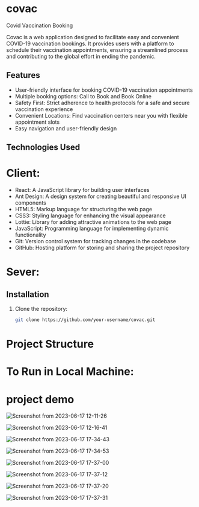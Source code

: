 # covac
Covid Vaccination Booking

Covac is a web application designed to facilitate easy and convenient COVID-19 vaccination bookings. It provides users with a platform to schedule their vaccination appointments, ensuring a streamlined process and contributing to the global effort in ending the pandemic.

## Features

- User-friendly interface for booking COVID-19 vaccination appointments
- Multiple booking options: Call to Book and Book Online
- Safety First: Strict adherence to health protocols for a safe and secure vaccination experience
- Convenient Locations: Find vaccination centers near you with flexible appointment slots
- Easy navigation and user-friendly design

## Technologies Used

# Client:
- React: A JavaScript library for building user interfaces
- Ant Design: A design system for creating beautiful and responsive UI components
- HTML5: Markup language for structuring the web page
- CSS3: Styling language for enhancing the visual appearance
- Lottie: Library for adding attractive animations to the web page
- JavaScript: Programming language for implementing dynamic functionality
- Git: Version control system for tracking changes in the codebase
- GitHub: Hosting platform for storing and sharing the project repository

# Sever:

## Installation

1. Clone the repository:

   ```bash
   git clone https://github.com/your-username/covac.git

# Project Structure


# To Run in Local Machine:


# project demo

![Screenshot from 2023-06-17 12-11-26](https://github.com/jesus7110/covac/assets/69693282/7f1fcc2c-61c2-493d-bbe2-db42d6f14b8c)

![Screenshot from 2023-06-17 12-16-41](https://github.com/jesus7110/covac/assets/69693282/c4740d01-983d-4cf7-9ec3-3852c77c4298)

![Screenshot from 2023-06-17 17-34-43](https://github.com/jesus7110/covac/assets/69693282/999af49c-fb3b-4ad9-9ee3-af060d2bbfa9)

![Screenshot from 2023-06-17 17-34-53](https://github.com/jesus7110/covac/assets/69693282/3f438cb1-1e8d-4206-82b5-61272fc7897f)

![Screenshot from 2023-06-17 17-37-00](https://github.com/jesus7110/covac/assets/69693282/f90867f0-1a6c-483f-a0a9-5d4bef74b243)

![Screenshot from 2023-06-17 17-37-12](https://github.com/jesus7110/covac/assets/69693282/ab7cd734-087b-4d67-ab24-0b85b9024c60)

![Screenshot from 2023-06-17 17-37-20](https://github.com/jesus7110/covac/assets/69693282/64f26e48-25d2-4beb-9c17-cbc453b19045)

![Screenshot from 2023-06-17 17-37-31](https://github.com/jesus7110/covac/assets/69693282/f08ec41e-4074-4e67-a0d9-165f7003b732)

